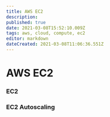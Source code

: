 ```yaml
---
title: AWS EC2
description: 
published: true
date: 2021-03-08T15:52:10.009Z
tags: aws, cloud, compute, ec2
editor: markdown
dateCreated: 2021-03-08T11:06:36.551Z
---
```


# AWS EC2
### EC2

### EC2 Autoscaling